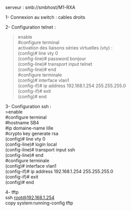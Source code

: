 
serveur : smb://smbhost/M1-RXA

1- Connexion au switch : cables droits  

2- Configuration telnet :  
  >enable  
  #configure terminal  
  activation des liaisons séries virtuelles (vty) :  
  (config)# line vty 0  
  (config-line)# password bonjour  
  (config-line)# transport input telnet  
  (config-line)# end  
  #configure terminale  
  (config)# interface vlan1  
  (config-if)# ip address 192.168.1.254 255.255.255.0  
  (config-if)# exit  
  (config)# end  


  3- Configuration ssh :  
    >enable  
    #configure terminal  
    #hostname SB4  
    #ip domaine-name lille  
    #crypto key generate rsa  
    (config)# line vty 0  
    (config-line)# login local  
    (config-line)# transport input ssh  
    (config-line)# end  
    #configure terminale  
    (config)# interface vlan1  
    (config-if)# ip address 192.168.1.254 255.255.255.0  
    (config-if)# exit  
    (config)# end  

4- tftp  
  ssh root@192.168.1.254  
  copy system:running-config tftp  
